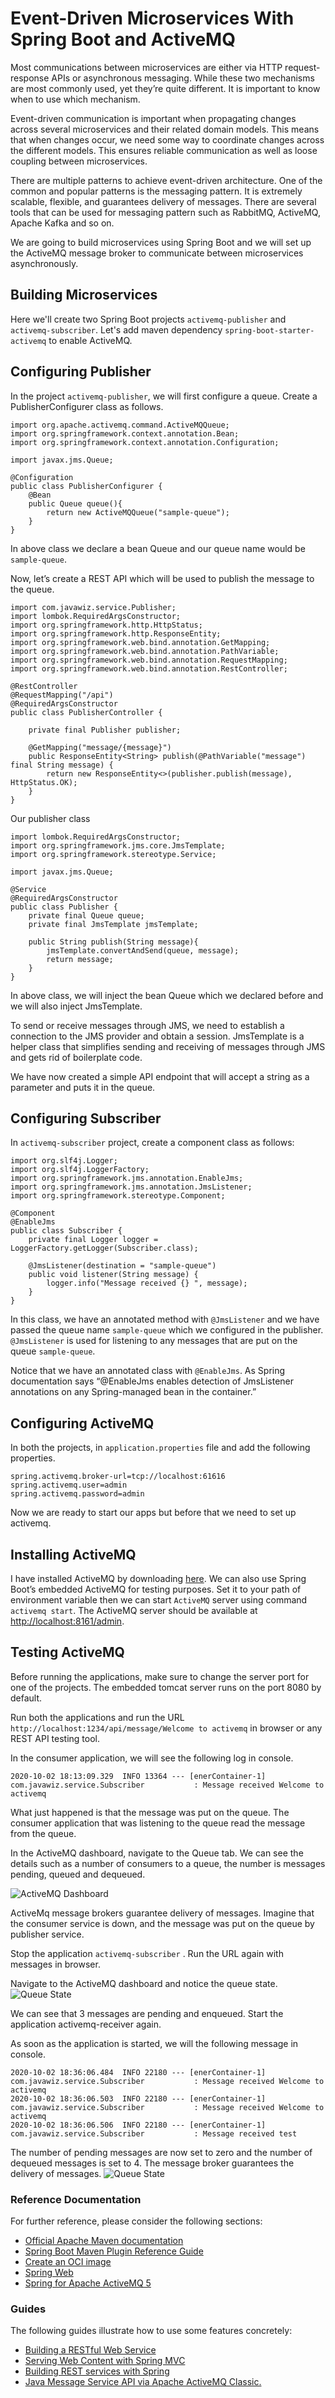 # Event-Driven Microservices With Spring Boot and ActiveMQ

Most communications between microservices are either via HTTP request-response APIs or asynchronous messaging. While these two mechanisms are most commonly used, yet they’re quite different. It is important to know when to use which mechanism.

Event-driven communication is important when propagating changes across several microservices and their related domain models. This means that when changes occur, we need some way to coordinate changes across the different models. This ensures reliable communication as well as loose coupling between microservices.

There are multiple patterns to achieve event-driven architecture. One of the common and popular patterns is the messaging pattern. It is extremely scalable, flexible, and guarantees delivery of messages. There are several tools that can be used for messaging pattern such as RabbitMQ, ActiveMQ, Apache Kafka and so on.

We are going to build microservices using Spring Boot and we will set up the ActiveMQ message broker to communicate between microservices asynchronously.

## Building Microservices
Here we'll create two Spring Boot projects `activemq-publisher` and `activemq-subscriber`. Let's add maven dependency `spring-boot-starter-activemq` to enable ActiveMQ.

## Configuring Publisher
In the project `activemq-publisher`, we will first configure a queue. Create a PublisherConfigurer class as follows.
```
import org.apache.activemq.command.ActiveMQQueue;
import org.springframework.context.annotation.Bean;
import org.springframework.context.annotation.Configuration;

import javax.jms.Queue;

@Configuration
public class PublisherConfigurer {
    @Bean
    public Queue queue(){
        return new ActiveMQQueue("sample-queue");
    }
}
```
In above class we declare a bean Queue and our queue name would be `sample-queue`.

Now, let’s create a REST API which will be used to publish the message to the queue.
```
import com.javawiz.service.Publisher;
import lombok.RequiredArgsConstructor;
import org.springframework.http.HttpStatus;
import org.springframework.http.ResponseEntity;
import org.springframework.web.bind.annotation.GetMapping;
import org.springframework.web.bind.annotation.PathVariable;
import org.springframework.web.bind.annotation.RequestMapping;
import org.springframework.web.bind.annotation.RestController;

@RestController
@RequestMapping("/api")
@RequiredArgsConstructor
public class PublisherController {
    
    private final Publisher publisher;

    @GetMapping("message/{message}")
    public ResponseEntity<String> publish(@PathVariable("message") final String message) {
        return new ResponseEntity<>(publisher.publish(message), HttpStatus.OK);
    }
}
```
Our publisher class
```
import lombok.RequiredArgsConstructor;
import org.springframework.jms.core.JmsTemplate;
import org.springframework.stereotype.Service;

import javax.jms.Queue;

@Service
@RequiredArgsConstructor
public class Publisher {
    private final Queue queue;
    private final JmsTemplate jmsTemplate;

    public String publish(String message){
        jmsTemplate.convertAndSend(queue, message);
        return message;
    }
}
```
In above class, we will inject the bean Queue which we declared before and we will also inject  JmsTemplate. 

To send or receive messages through JMS, we need to establish a connection to the JMS provider and obtain a session. JmsTemplate is a helper class that simplifies sending and receiving of messages through JMS and gets rid of boilerplate code. 

We have now created a simple API endpoint that will accept a string as a parameter and puts it in the queue.

## Configuring Subscriber
In `activemq-subscriber` project, create a component class as follows:
```
import org.slf4j.Logger;
import org.slf4j.LoggerFactory;
import org.springframework.jms.annotation.EnableJms;
import org.springframework.jms.annotation.JmsListener;
import org.springframework.stereotype.Component;

@Component
@EnableJms
public class Subscriber {
    private final Logger logger = LoggerFactory.getLogger(Subscriber.class);

    @JmsListener(destination = "sample-queue")
    public void listener(String message) {
        logger.info("Message received {} ", message);
    }
}
```
In this class, we have an annotated method with  `@JmsListener` and we have passed the queue name `sample-queue` which we configured in the publisher. `@JmsListener` is used for listening to any messages that are put on the queue `sample-queue`.

Notice that we have an annotated class with `@EnableJms`. As Spring documentation says “@EnableJms enables detection of JmsListener annotations on any Spring-managed bean in the container.”

## Configuring ActiveMQ
In both the projects, in `application.properties` file and add the following properties.
```
spring.activemq.broker-url=tcp://localhost:61616
spring.activemq.user=admin
spring.activemq.password=admin
```
Now we are ready to start our apps but before that we need to set up activemq.

## Installing ActiveMQ
I have installed ActiveMQ by downloading [here](http://activemq.apache.org/components/classic/download/). We can also use Spring Boot’s embedded ActiveMQ for testing purposes. 
Set it to your path of environment variable then we can start `ActiveMQ` server using command `activemq start`.
The ActiveMQ server should be available at [http://localhost:8161/admin](http://localhost:8161/admin).

## Testing ActiveMQ
Before running the applications, make sure to change the server port for one of the projects. The embedded tomcat server runs on the port 8080 by default.

Run both the applications and run the URL `http://localhost:1234/api/message/Welcome to activemq` in browser or any REST API testing tool.

In the consumer application, we will see the following log in console.
```
2020-10-02 18:13:09.329  INFO 13364 --- [enerContainer-1] com.javawiz.service.Subscriber           : Message received Welcome to activemq
```
What just happened is that the message was put on the queue. The consumer application that was listening to the queue read the message from the queue.

In the ActiveMQ dashboard, navigate to the Queue tab. We can see the details such as a number of consumers to a queue, the number is messages pending, queued and dequeued.

![ActiveMQ Dashboard](https://github.com/JavaWiz/sb-activemq/blob/master/dashboard.PNG)

ActiveMq message brokers guarantee delivery of messages. Imagine that the consumer service is down, and the message was put on the queue by publisher service.

Stop the application  `activemq-subscriber` . Run the URL again with messages in browser.

Navigate to the ActiveMQ dashboard and notice the queue state.
![Queue State](https://github.com/JavaWiz/sb-activemq/blob/master/queue_state.PNG)

We can see that 3 messages are pending and enqueued. Start the application activemq-receiver again.

As soon as the application is started, we will the following message in console.
```
2020-10-02 18:36:06.484  INFO 22180 --- [enerContainer-1] com.javawiz.service.Subscriber           : Message received Welcome to activemq 
2020-10-02 18:36:06.503  INFO 22180 --- [enerContainer-1] com.javawiz.service.Subscriber           : Message received Welcome to activemq 
2020-10-02 18:36:06.506  INFO 22180 --- [enerContainer-1] com.javawiz.service.Subscriber           : Message received test
```
The number of pending messages are now set to zero and the number of dequeued messages is set to 4. The message broker guarantees the delivery of messages.
![Queue State](https://github.com/JavaWiz/sb-activemq/blob/master/queue_state_after.PNG) 

### Reference Documentation
For further reference, please consider the following sections:

* [Official Apache Maven documentation](https://maven.apache.org/guides/index.html)
* [Spring Boot Maven Plugin Reference Guide](https://docs.spring.io/spring-boot/docs/2.3.4.RELEASE/maven-plugin/reference/html/)
* [Create an OCI image](https://docs.spring.io/spring-boot/docs/2.3.4.RELEASE/maven-plugin/reference/html/#build-image)
* [Spring Web](https://docs.spring.io/spring-boot/docs/2.3.4.RELEASE/reference/htmlsingle/#boot-features-developing-web-applications)
* [Spring for Apache ActiveMQ 5](https://docs.spring.io/spring-boot/docs/2.3.4.RELEASE/reference/htmlsingle/#boot-features-activemq)

### Guides
The following guides illustrate how to use some features concretely:

* [Building a RESTful Web Service](https://spring.io/guides/gs/rest-service/)
* [Serving Web Content with Spring MVC](https://spring.io/guides/gs/serving-web-content/)
* [Building REST services with Spring](https://spring.io/guides/tutorials/bookmarks/)
* [Java Message Service API via Apache ActiveMQ Classic.](https://spring.io/guides/gs/messaging-jms/)

